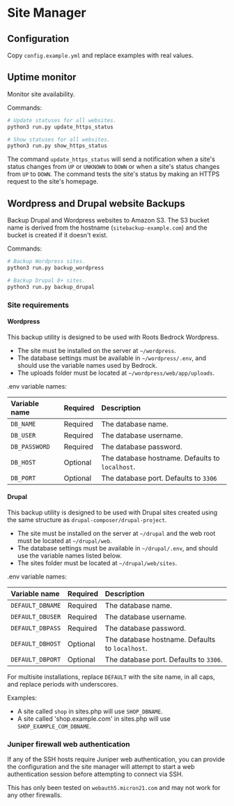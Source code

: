 # Site Manager

## Configuration

Copy `config.example.yml` and replace examples with real values.

## Uptime monitor

Monitor site availability.

Commands:

```bash
# Update statuses for all websites.
python3 run.py update_https_status

# Show statuses for all websites.
python3 run.py show_https_status
```

The command `update_https_status` will send a notification when a site's status changes from `UP` or `UNKNOWN` to `DOWN` or when a site's status changes from `UP` to `DOWN`. The command tests the site's status by making an HTTPS request to the site's homepage.

## Wordpress and Drupal website Backups

Backup Drupal and Wordpress websites to Amazon S3. The S3 bucket name is derived from the hostname (`sitebackup-example.com`) and the bucket is created if it doesn't exist.

Commands:

```bash
# Backup Wordpress sites.
python3 run.py backup_wordpress

# Backup Drupal 8+ sites.
python3 run.py backup_drupal
```

### Site requirements

#### Wordpress

This backup utility is designed to be used with Roots Bedrock Wordpress.
- The site must be installed on the server at `~/wordpress`.
- The database settings must be available in `~/wordpress/.env`, and should use the variable names used by Bedrock.
- The uploads folder must be located at `~/wordpress/web/app/uploads`.

.env variable names:

| Variable name | Required | Description                                     |
| :------------ | :------- | :---------------------------------------------- |
| `DB_NAME`     | Required | The database name.                              |
| `DB_USER`     | Required | The database username.                          |
| `DB_PASSWORD` | Required | The database password.                          |
| `DB_HOST`     | Optional | The database hostname. Defaults to `localhost`. |
| `DB_PORT`     | Optional | The database port. Defaults to `3306`           |

#### Drupal

This backup utility is designed to be used with Drupal sites created using the same structure as `drupal-composer/drupal-project`.
- The site must be installed on the server at `~/drupal` and the web root must be located at `~/drupal/web`.
- The database settings must be available in `~/drupal/.env`, and should use the variable names listed below.
- The sites folder must be located at `~/drupal/web/sites`.

.env variable names:

| Variable name    | Required | Description                                     |
| :--------------- | :------- | :---------------------------------------------- |
| `DEFAULT_DBNAME` | Required | The database name.                              |
| `DEFAULT_DBUSER` | Required | The database username.                          |
| `DEFAULT_DBPASS` | Required | The database password.                          |
| `DEFAULT_DBHOST` | Optional | The database hostname. Defaults to `localhost`. |
| `DEFAULT_DBPORT` | Optional | The database port. Defaults to `3306`.          |

For multisite installations, replace `DEFAULT` with the site name, in all caps, and replace periods with underscores.

Examples:
- A site called `shop` in sites.php will use `SHOP_DBNAME`.
- A site called 'shop.example.com' in sites.php will use `SHOP_EXAMPLE_COM_DBNAME`.

### Juniper firewall web authentication

If any of the SSH hosts require Juniper web authentication, you can provide the configuration and the site manager will attempt to start a web authentication session before attempting to connect via SSH.

This has only been tested on `webauth5.micron21.com` and may not work for any other firewalls.
